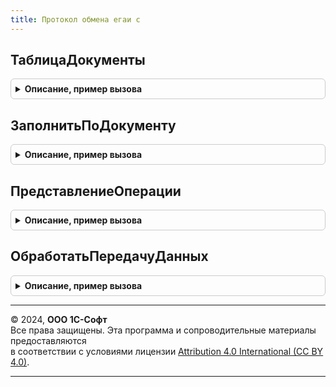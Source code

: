 ```yaml
---
title: Протокол обмена егаи с
---
```



## ТаблицаДокументы
<details style="margin: 1em 0; padding: 0.5em; border: 1px solid #ccc; border-radius: 6px;">

<summary style="font-weight: bold; cursor: pointer;">Описание, пример вызова</summary>

```bsl

Функция ТаблицаДокументы(Документ = Неопределено) Экспорт
```

Пример вызова
```bsl
Результат = ПротоколОбменаЕГАИС.ТаблицаДокументы(Документ);
```
</details>

## ЗаполнитьПоДокументу
<details style="margin: 1em 0; padding: 0.5em; border: 1px solid #ccc; border-radius: 6px;">

<summary style="font-weight: bold; cursor: pointer;">Описание, пример вызова</summary>

```bsl

Процедура ЗаполнитьПоДокументу(ТаблицаДокументы, ДеревоФайлов, ОтображатьСИерархией = Ложь) Экспорт
```

Пример вызова
```bsl
ПротоколОбменаЕГАИС.ЗаполнитьПоДокументу(ТаблицаДокументы, ДеревоФайлов, ОтображатьСИерархией);
```
</details>

## ПредставлениеОперации
<details style="margin: 1em 0; padding: 0.5em; border: 1px solid #ccc; border-radius: 6px;">

<summary style="font-weight: bold; cursor: pointer;">Описание, пример вызова</summary>

```bsl

Функция ПредставлениеОперации(СтрокаПоследовательности, ДокументСсылка, ВыборкаПоФайлам = Неопределено) Экспорт
```

Пример вызова
```bsl
Результат = ПротоколОбменаЕГАИС.ПредставлениеОперации(СтрокаПоследовательности, ДокументСсылка, ВыборкаПоФайлам);
```
</details>

## ОбработатьПередачуДанных
<details style="margin: 1em 0; padding: 0.5em; border: 1px solid #ccc; border-radius: 6px;">

<summary style="font-weight: bold; cursor: pointer;">Описание, пример вызова</summary>

```bsl

Функция ОбработатьПередачуДанных(СтрокаТЧ, СтрокаВторогоУровня, Последовательность) Экспорт
```

Пример вызова
```bsl
Результат = ПротоколОбменаЕГАИС.ОбработатьПередачуДанных(СтрокаТЧ, СтрокаВторогоУровня, Последовательность));
```
</details>

---

© 2024, **ООО 1С-Софт**  
Все права защищены. Эта программа и сопроводительные материалы предоставляются  
в соответствии с условиями лицензии [Attribution 4.0 International (CC BY 4.0)](https://creativecommons.org/licenses/by/4.0/legalcode).

---
